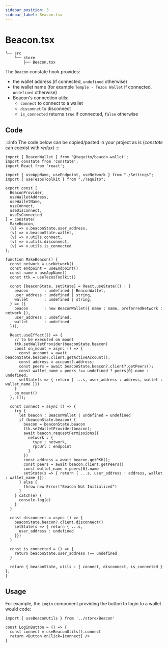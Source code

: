 ```yaml
---
sidebar_position: 3
sidebar_label: Beacon.tsx
---
```


# Beacon.tsx

```
└── src
    └── store
        ├── Beacon.tsx
```

The `Beacon` constate hook provides:
* the wallet address (if connected, `undefined` otherwise)
* the wallet name (for example `Temple - Tezos Wallet` if connected, `undefined` otherwise)
* Beacon's connection utils:
  * `connect` to connect to a wallet
  * `disconnet` to disconnect
  * `is_connected` returns `true` if connected, `false` otherwise

## Code

:::info
The code below can be copied/pasted in your project as is (*constate* can coexist with *redux*)
:::

```tsx
import { BeaconWallet } from '@taquito/beacon-wallet';
import constate from 'constate';
import React from 'react';

import { useAppName, useEndpoint, useNetwork } from "./Settings";
import { useTezosToolkit } from "./Taquito";

export const [
  BeaconProvider,
  useWalletAddress,
  useWalletName,
  useConnect,
  useDisconnect,
  useIsConnected
] = constate(
  MakeBeacon,
  (v) => v.beaconState.user_address,
  (v) => v.beaconState.wallet,
  (v) => v.utils.connect,
  (v) => v.utils.disconnect,
  (v) => v.utils.is_connected
);

function MakeBeacon() {
  const network = useNetwork()
  const endpoint = useEndpoint()
  const name = useAppName()
  const ttk = useTezosToolkit()

  const [beaconState, setState] = React.useState(() : {
    beacon       : undefined | BeaconWallet,
    user_address : undefined | string,
    wallet       : undefined | string,
  } => ({
    beacon       : new BeaconWallet({ name : name, preferredNetwork : network }),
    user_address : undefined,
    wallet       : undefined
  }));

  React.useEffect(() => {
    // to be executed on mount
    ttk.setWalletProvider(beaconState.beacon)
    const on_mount = async () => {
      const account = await beaconState.beacon?.client.getActiveAccount();
      const address = account?.address;
      const peers = await beaconState.beacon?.client?.getPeers();
      const wallet_name = peers !== undefined ? peers[0].name : undefined;
      setState(s => { return { ...s, user_address : address, wallet : wallet_name }})
    }
    on_mount()
  }, []);

  const connect = async () => {
    try {
      let beacon : BeaconWallet | undefined = undefined
      if (beaconState.beacon) {
        beacon = beaconState.beacon
        ttk.setWalletProvider(beacon);
        await beacon.requestPermissions({
          network : {
            type : network,
            rpcUrl : endpoint
          }
        })
        const address = await beacon.getPKH();
        const peers = await beacon.client.getPeers()
        const wallet_name = peers[0].name
        setState(s => { return { ...s, user_address : address, wallet : wallet_name }})
      } else {
        throw new Error("Beacon Not Initialized")
      }
    } catch(e) {
      console.log(e)
    }
  }

  const disconnect = async () => {
    beaconState.beacon?.client.disconnect()
    setState(s => { return { ...s,
      user_address : undefined
    }})
  }

  const is_connected = () => {
    return beaconState.user_address !== undefined
  }

  return { beaconState, utils : { connect, disconnect, is_connected } };
}
```

## Usage

For example, the `Login` component providing the button to login to a wallet would code:

```tsx
import { useBeaconUtils } from '../store/Beacon'

const LoginButton = () => {
  const connect = useBeaconUtils().connect
  return <Button onClick={connect} />
}
```